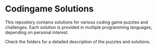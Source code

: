 Codingame Solutions
===================
This repository contains solutions for various coding game puzzles and challenges. Each solution is provided in 
multiple programming languages, depending on personal interest.

Check the folders for a detailed description of the puzzles and solutions.
